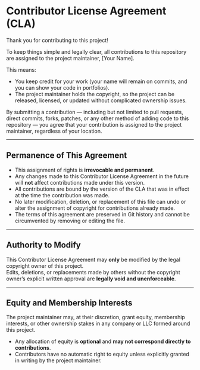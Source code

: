 # Contributor License Agreement (CLA)

Thank you for contributing to this project!

To keep things simple and legally clear, all contributions to this repository are assigned to the project maintainer, [Your Name].  

This means:
- You keep credit for your work (your name will remain on commits, and you can show your code in portfolios).  
- The project maintainer holds the copyright, so the project can be released, licensed, or updated without complicated ownership issues.  

By submitting a contribution — including but not limited to pull requests, direct commits, forks, patches, or any other method of adding code to this repository — you agree that your contribution is assigned to the project maintainer, regardless of your location.  

---

## Permanence of This Agreement

- This assignment of rights is **irrevocable and permanent**.  
- Any changes made to this Contributor License Agreement in the future will **not** affect contributions made under this version.  
- All contributions are bound by the version of the CLA that was in effect at the time the contribution was made.  
- No later modification, deletion, or replacement of this file can undo or alter the assignment of copyright for contributions already made.  
- The terms of this agreement are preserved in Git history and cannot be circumvented by removing or editing the file.

---

## Authority to Modify

This Contributor License Agreement may **only** be modified by the legal copyright owner of this project.  
Edits, deletions, or replacements made by others without the copyright owner’s explicit written approval are **legally void and unenforceable**.  

---

## Equity and Membership Interests

The project maintainer may, at their discretion, grant equity, membership interests, or other ownership stakes in any company or LLC formed around this project.  
- Any allocation of equity is **optional** and **may not correspond directly to contributions**.  
- Contributors have no automatic right to equity unless explicitly granted in writing by the project maintainer.

